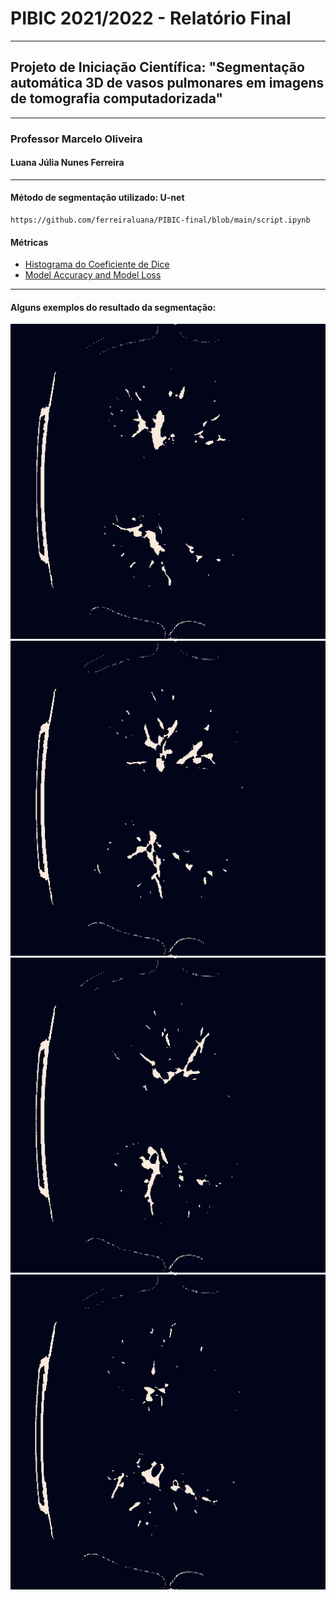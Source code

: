 # PIBIC 2021/2022 - Relatório Final
---
## Projeto de Iniciação Científica: "Segmentação automática 3D de vasos pulmonares em imagens de tomografia computadorizada"
---
### Professor Marcelo Oliveira
#### Luana Júlia Nunes Ferreira
---
#### Método de segmentação utilizado: U-net
```
https://github.com/ferreiraluana/PIBIC-final/blob/main/script.ipynb 
```
#### Métricas
* [Histograma do Coeficiente de Dice](https://github.com/ferreiraluana/PIBIC-final/blob/main/plots/dice_histogram.png)
* [Model Accuracy and Model Loss](https://github.com/ferreiraluana/PIBIC-final/blob/main/plots/plot.png)
---
#### Alguns exemplos do resultado da segmentação:
![](https://github.com/ferreiraluana/PIBIC-final/blob/main/Results/paciente72.png)
![](https://github.com/ferreiraluana/PIBIC-final/blob/main/Results/paciente73.png)
![](https://github.com/ferreiraluana/PIBIC-final/blob/main/Results/paciente74.png)
![](https://github.com/ferreiraluana/PIBIC-final/blob/main/Results/paciente75.png)


